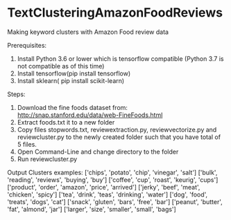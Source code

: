 # TextClusteringAmazonFoodReviews
Making keyword clusters with Amazon Food review data

Prerequisites:
1. Install Python 3.6 or lower which is tensorflow compatible (Python 3.7 is not compatible as of this time)
2. Install tensorflow(pip install tensorflow)
3. Install sklearn( pip install scikit-learn)

Steps:
1. Download the fine foods dataset from: http://snap.stanford.edu/data/web-FineFoods.html
2. Extract foods.txt it to a new folder
3. Copy files stopwords.txt, reviewextraction.py, reviewvectorize.py and reviewcluster.py to the
newly created folder such that you have total of 5 files.
4. Open Command-Line and change directory to the folder
5. Run reviewcluster.py

Output Clusters examples:
['chips', 'potato', 'chip', 'vinegar', 'salt']
['bulk', 'reading', 'reviews', 'buying', 'buy']
['coffee', 'cup', 'roast', 'keurig', 'cups']
['product', 'order', 'amazon', 'price', 'arrived']
['jerky', 'beef', 'meat', 'chicken', 'spicy']
['tea', 'drink', 'teas', 'drinking', 'water']
['dog', 'food', 'treats', 'dogs', 'cat']
['snack', 'gluten', 'bars', 'free', 'bar']
['peanut', 'butter', 'fat', 'almond', 'jar']
['larger', 'size', 'smaller', 'small', 'bags']
